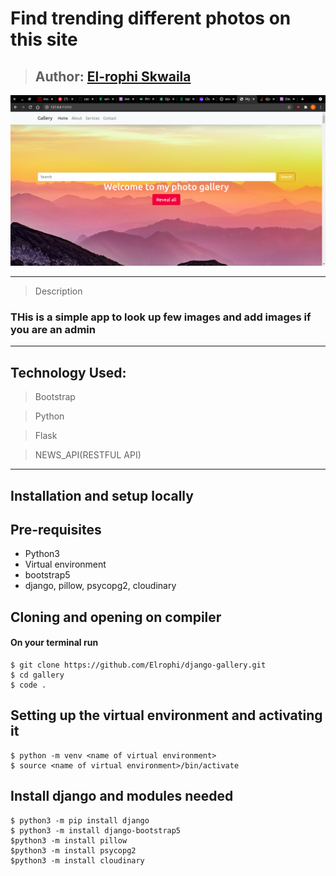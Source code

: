 # Find trending different photos on this site
>## Author: [El-rophi Skwaila](https://github.com/Elrophi/django-gallery)


![My Site photo](https://github.com/Elrophi/django-gallery/blob/master/static/photo/rd.png)

---

>Description
### THis is a simple app to look up few images and add images if you are an admin
---
## Technology Used: 
>Bootstrap

>Python

>Flask

>NEWS_API(RESTFUL API)
---
## Installation and setup locally
## Pre-requisites
- Python3
- Virtual environment
- bootstrap5
- django, pillow, psycopg2, cloudinary 

## Cloning and opening on compiler
#### On your terminal run

    $ git clone https://github.com/Elrophi/django-gallery.git
    $ cd gallery
    $ code .
##  Setting up the virtual environment and activating it
    $ python -m venv <name of virtual environment>
    $ source <name of virtual environment>/bin/activate

##  Install django and modules needed
    $ python3 -m pip install django
    $ python3 -m install django-bootstrap5
    $python3 -m install pillow
    $python3 -m install psycopg2
    $python3 -m install cloudinary